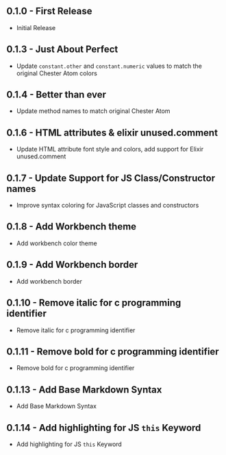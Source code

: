 ## 0.1.0 - First Release
* Initial Release

## 0.1.3 - Just About Perfect

* Update `constant.other` and `constant.numeric` values to match the original Chester Atom colors

## 0.1.4 - Better than ever

* Update method names to match original Chester Atom

## 0.1.6 - HTML attributes & elixir unused.comment

* Update HTML attribute font style and colors, add support for Elixir unused.comment

## 0.1.7 - Update Support for JS Class/Constructor names

* Improve syntax coloring for JavaScript classes and constructors

## 0.1.8 - Add Workbench theme

* Add workbench color theme

## 0.1.9 - Add Workbench border

* Add workbench border

## 0.1.10 - Remove italic for c programming identifier

* Remove italic for c programming identifier

## 0.1.11 - Remove bold for c programming identifier

* Remove bold for c programming identifier

## 0.1.13 - Add Base Markdown Syntax

* Add Base Markdown Syntax

## 0.1.14 - Add highlighting for JS `this` Keyword

* Add highlighting for JS `this` Keyword

